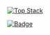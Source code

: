 [![Top Stack](https://widget.realdeveloper.pro/api/top?stack=Java,Vue.js,JavaScript)](https://github.com/ouroboros-t)

[![Badge](https://widget.realdeveloper.pro/api/badge?title=Languages&badges=JavaScript,Vue.js,Java)](https://github.com/ouroboros-t)


<!---
ouroboros-t/ouroboros-t is a ✨ special ✨ repository because its `README.md` (this file) appears on your GitHub profile.
You can click the Preview link to take a look at your changes.
--->
